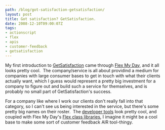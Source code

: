 ```yaml
---
path: /blog/got-satisfaction-getsatisfaction/
layout: post
title: Got satisfaction? GetSatisfaction.
date: 2008-12-10T09:00:07Z
tags:
- actionscript
- flex
- apis
- customer-feedback
- getsatisfaction
---
```


My first introduction to [GetSatisfaction](http://getsatisfaction.com/) came through [Flex My Day](http://www.dehats.com/drupal/?q=node/52), and it all looks pretty cool.  The company/service is all about providind a medium for companies with large consumer bases to get in touch with what their clients actually want, which I guess would represent a pretty big investment for a company to figure out and build such a service for themselves, and is probably no small part of GetSatisfaction's success.

For a company like where I work our clients don't really fall into that category, so I can't see us being interested in the service, but there's some pretty big names on their roster.  The [developer tools](http://developers.getsatisfaction.com/) look pretty cool, and coupled with Flex My Day's [Flex class libraries](http://code.google.com/p/flexgetsatisfactionlib/), I imagine it might be a cool base to make some sort of customer feedback AIR tool-thingy.